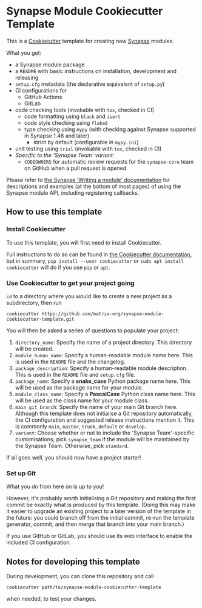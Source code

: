 # Synapse Module Cookiecutter Template

This is a [Cookiecutter] template for creating new [Synapse] modules.

[Cookiecutter]: https://pypi.org/project/cookiecutter/
[Synapse]: https://github.com/matrix-org/synapse

What you get:

* a Synapse module package
* a `README` with basic instructions on installation, development and releasing
* `setup.cfg` metadata (the declarative equivalent of `setup.py`)
* CI configurations for
  * GitHub Actions
  * GitLab
* code checking tools (invokable with `tox`, checked in CI)
  * code formatting using `black` and `isort`
  * code style checking using `flake8`
  * type checking using `mypy` (with checking against Synapse supported in
    Synapse 1.46 and later)
    * strict by default (configurable in `mypy.ini`)
* unit testing using `trial` (invokable with `tox`, checked in CI)
* *Specific to the 'Synapse Team' variant:*
  * `CODEOWNERS` for automatic review requests for the `synapse-core` team on
    GitHub when a pull request is opened

Please refer to [the Synapse 'Writing a module' documentation][synapse_writemodule]
for descriptions and examples (at the bottom of most pages) of using the Synapse
module API, including registering callbacks.

[synapse_writemodule]: https://matrix-org.github.io/synapse/develop/modules/writing_a_module.html

## How to use this template

### Install Cookiecutter

To use this template, you will first need to install Cookiecutter.

Full instructions to do so can be found in [the Cookiecutter documentation](https://cookiecutter.readthedocs.io/en/stable/installation.html),
but in summary, `pip install --user cookiecutter` or `sudo apt install cookiecutter`
will do if you use `pip` or `apt`.


### Use Cookiecutter to get your project going

`cd` to a directory where you would like to create a new project as a subdirectory, then run
```shell
cookiecutter https://github.com/matrix-org/synapse-module-cookiecutter-template.git
```

You will then be asked a series of questions to populate your project:

1. `directory_name`: Specify the name of a project directory.
   This directory will be created.
2. `module_human_name`: Specify a human-readable module name here.
   This is used in the `README` file and the changelog.
3. `package_description`: Specify a human-readable module description.
   This is used in the `README` file and `setup.cfg` file.
4. `package_name`: Specify a **snake_case** Python package name here.
   This will be used as the package name for your module.
5. `module_class_name`: Specify a **PascalCase** Python class name here.
   This will be used as the class name for your module class.
6. `main_git_branch`: Specify the name of your main Git branch here.
   Although this template does not initialise a Git repository automatically,
   the CI configuration and suggested release instructions mention it.
   This is commonly `main`, `master`, `trunk`, `default` or `develop`.
7. `variant`: Choose whether or not to include the 'Synapse Team'-specific
   customisations; pick `synapse_team` if the module will be maintained
   by the Synapse Team. Otherwise, pick `standard`.


If all goes well, you should now have a project starter!


### Set up Git

What you do from here on is up to you!

However, it's probably worth initialising a Git repository and making the first
commit be exactly what is produced by this template.
(Doing this may make it easier to upgrade an existing project to a later version
of the template in the future: you could branch off from the initial commit,
re-run the template generator, commit, and then merge that branch into your main
branch.)

If you use GitHub or GitLab, you should use its web interface to enable the
included CI configuration.


## Notes for developing this template

During development, you can clone this repository and call
```shell
cookiecutter path/to/synapse-module-cookiecutter-template
```
when needed, to test your changes.
